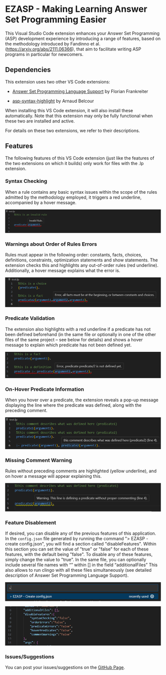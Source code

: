 # EZASP - Making Learning Answer Set Programming Easier

This Visual Studio Code extension enhances your Answer Set Programming (ASP) development experience by introducing a range of features, based on the methodology introduced by Fandinno et al. (https://arxiv.org/abs/2111.06366), that aim to facilitate writing ASP programs in particular for newcomers.  

## Dependencies
This extension uses two other VS Code extensions: 

- [Answer Set Programming Language Support](https://marketplace.visualstudio.com/items?itemName=ffrankreiter.answer-set-programming-language-support) by Florian Frankreiter

- [asp-syntax-highlight](https://marketplace.visualstudio.com/items?itemName=abelcour.asp-syntax-highlight) by Arnaud Belcour

When installing this VS Code extension, it will also install these automatically. Note that this extension may only be fully functional when these two are installed and active. 

For details on these two extensions, we refer to their descriptions.

## Features

The following features of this VS Code extension (just like the features of the two extensions on which it builds) only work for files with the .lp extension. 

### Syntax Checking

When a rule contains any basic syntax issues within the scope of the rules admitted by the methodology employed, it triggers a red underline, accompanied by a hover message. 

![Screenshot](example_images/syntax_error.png)

### Warnings about Order of Rules Errors

Rules must appear in the following order: constants, facts, choices, definitions, constraints, optimization statements and show statements. The extension checks this and highlights any out-of-order rules (red underline). Additionally, a hover message explains what the error is. 

![Screenshot](example_images/error_messages.png)

### Predicate Validation

The extension also highlights with a red underline if a predicate has not been defined beforehand (in the same file or optionally in one of the other files of the same project – see below for details) and shows a hover message to explain which predicate has not been defined yet. 

![Screenshot](example_images/predicate_validation_3.png)

### On-Hover Predicate Information

When you hover over a predicate, the extension reveals a pop-up message displaying the line where the predicate was defined, along with the preceding comment. 

![Screenshot](example_images/on_hover.png)

### Missing Comment Warning

Rules without preceding comments are highlighted (yellow underline), and on hover a message will appear explaining this. 

![Screenshot](example_images/warning_3.png)

### Feature Disablement

If desired, you can disable any of the previous features of this application. In the `config.json` file generated by running the command "> EZASP - create config.json", you will find a section called "disableFeatures". Within this section you can set the value of "true" or "false" for each of these features, with the default being "false". To disable any of these features, simply change the value to "true". In the same file, you can optionally include several file names with “” within [] in the field “additionalFiles” This also allows to run clingo with all these files simultaneously (see detailed description of Answer Set Programming Language Support). 

![Screenshot](example_images/command.png)

![Screenshot](example_images/disable.png)

### Issues/Suggestions 

You can post your issues/suggestions on the [GitHub Page](https://github.com/rmr-henriques/ezasp/issues). 